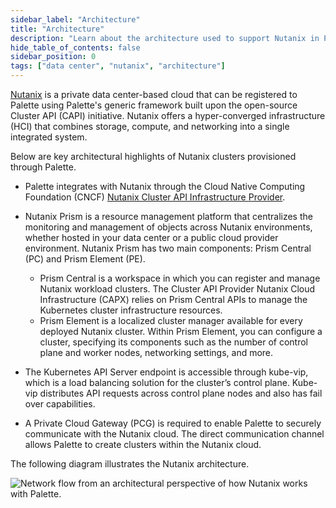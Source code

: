```yaml
---
sidebar_label: "Architecture"
title: "Architecture"
description: "Learn about the architecture used to support Nutanix in Palette."
hide_table_of_contents: false
sidebar_position: 0
tags: ["data center", "nutanix", "architecture"]
---
```



[Nutanix](https://www.nutanix.com) is a private data center-based cloud that can be registered to Palette using Palette's generic framework built upon the open-source Cluster API (CAPI) initiative. Nutanix offers a hyper-converged infrastructure (HCI) that combines storage, compute, and networking into a single integrated system. 

Below are key architectural highlights of Nutanix clusters provisioned through Palette.

- Palette integrates with Nutanix through the Cloud Native Computing Foundation (CNCF) [Nutanix Cluster API Infrastructure Provider](https://github.com/nutanix-cloud-native/cluster-api-provider-nutanix).

- Nutanix Prism is a resource management platform that centralizes the monitoring and management of objects across Nutanix environments, whether hosted in your data center or a public cloud provider environment. Nutanix Prism has two main components: Prism Central (PC) and Prism Element (PE).

  - Prism Central is a workspace in which you can register and manage Nutanix workload clusters. The Cluster API Provider Nutanix Cloud Infrastructure (CAPX) relies on Prism Central APIs to manage the Kubernetes cluster infrastructure resources. 
  
  <!-- Prism Central is required. CAPI Provider Nutanix Cloud Infrastructure (CAPX) interacts with Prism Central APIs using a Prism Central user account. For more information, refer to the Nutanix [Credential Management](https://opendocs.nutanix.com/capx/latest/credential_management/) reference guide. -->

  - Prism Element is a localized cluster manager available for every deployed Nutanix cluster. Within Prism Element, you can configure a cluster, specifying its components such as the number of control plane and worker nodes, networking settings, and more.

- The Kubernetes API Server endpoint is accessible through kube-vip, which is a load balancing solution for the cluster’s control plane. Kube-vip distributes API requests across control plane nodes and also has fail over capabilities.

- A Private Cloud Gateway (PCG) is required to enable Palette to securely communicate with the Nutanix cloud. The direct communication channel allows Palette to create clusters within the Nutanix cloud.

The following diagram illustrates the Nutanix architecture.

  
![Network flow from an architectural perspective of how Nutanix works with Palette.](/clusters_data-center_nutanix_architecture.png)